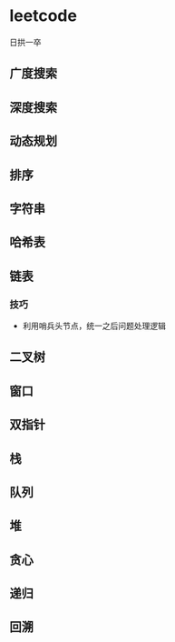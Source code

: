 # leetcode
日拱一卒
## 广度搜索  
## 深度搜索  
## 动态规划  
## 排序  
## 字符串  
## 哈希表
## 链表  
### 技巧  
* 利用哨兵头节点，统一之后问题处理逻辑
## 二叉树  
## 窗口  
## 双指针  
## 栈 
## 队列  
## 堆  
## 贪心  
## 递归  
## 回溯  
